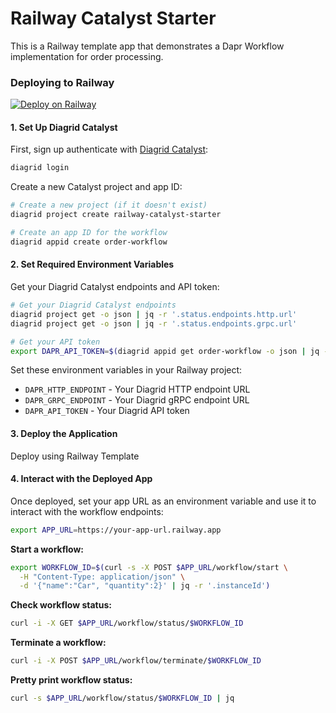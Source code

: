 # Railway Catalyst Starter

This is a Railway template app that demonstrates a Dapr Workflow implementation for order processing.

### Deploying to Railway

[![Deploy on Railway](https://railway.com/button.svg)](https://railway.com/deploy/railway-catalyst-starter)


#### 1. Set Up Diagrid Catalyst

First, sign up authenticate with [Diagrid Catalyst](https://docs.diagrid.io/catalyst/):

```bash
diagrid login
```

Create a new Catalyst project and app ID:

```bash
# Create a new project (if it doesn't exist)
diagrid project create railway-catalyst-starter

# Create an app ID for the workflow
diagrid appid create order-workflow
```

#### 2. Set Required Environment Variables

Get your Diagrid Catalyst endpoints and API token:

```bash
# Get your Diagrid Catalyst endpoints
diagrid project get -o json | jq -r '.status.endpoints.http.url'
diagrid project get -o json | jq -r '.status.endpoints.grpc.url'

# Get your API token
export DAPR_API_TOKEN=$(diagrid appid get order-workflow -o json | jq -r '.status.apiToken')
```

Set these environment variables in your Railway project:
- `DAPR_HTTP_ENDPOINT` - Your Diagrid HTTP endpoint URL
- `DAPR_GRPC_ENDPOINT` - Your Diagrid gRPC endpoint URL  
- `DAPR_API_TOKEN` - Your Diagrid API token

#### 3. Deploy the Application

Deploy using Railway Template

#### 4. Interact with the Deployed App

Once deployed, set your app URL as an environment variable and use it to interact with the workflow endpoints:

```bash
export APP_URL=https://your-app-url.railway.app
```

**Start a workflow:**
```bash
export WORKFLOW_ID=$(curl -s -X POST $APP_URL/workflow/start \
  -H "Content-Type: application/json" \
  -d '{"name":"Car", "quantity":2}' | jq -r '.instanceId')
```

**Check workflow status:**
```bash
curl -i -X GET $APP_URL/workflow/status/$WORKFLOW_ID
```

**Terminate a workflow:**
```bash
curl -i -X POST $APP_URL/workflow/terminate/$WORKFLOW_ID
```

**Pretty print workflow status:**
```bash
curl -s $APP_URL/workflow/status/$WORKFLOW_ID | jq
```
 
